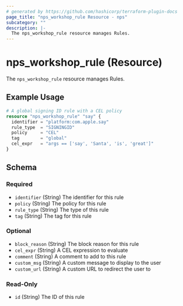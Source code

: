 ```yaml
---
# generated by https://github.com/hashicorp/terraform-plugin-docs
page_title: "nps_workshop_rule Resource - nps"
subcategory: ""
description: |-
  The nps_workshop_rule resource manages Rules.
---
```


# nps_workshop_rule (Resource)

The `nps_workshop_rule` resource manages Rules.

## Example Usage

```terraform
# A global signing ID rule with a CEL policy
resource "nps_workshop_rule" "say" {
  identifier = "platform:com.apple.say"
  rule_type  = "SIGNINGID"
  policy     = "CEL"
  tag        = "global"
  cel_expr   = "args == ['say', 'Santa', 'is', 'great']"
}
```

<!-- schema generated by tfplugindocs -->
## Schema

### Required

- `identifier` (String) The identifier for this rule
- `policy` (String) The policy for this rule
- `rule_type` (String) The type of this rule
- `tag` (String) The tag for this rule

### Optional

- `block_reason` (String) The block reason for this rule
- `cel_expr` (String) A CEL expression to evaluate
- `comment` (String) A comment to add to this rule
- `custom_msg` (String) A custom message to display to the user
- `custom_url` (String) A custom URL to redirect the user to

### Read-Only

- `id` (String) The ID of this rule

